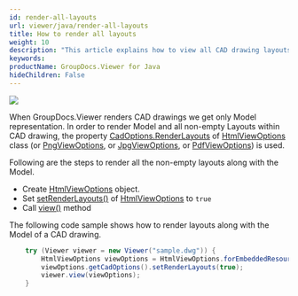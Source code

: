 ```yaml
---
id: render-all-layouts
url: viewer/java/render-all-layouts
title: How to render all layouts
weight: 10
description: "This article explains how to view all CAD drawing layouts with GroupDocs.Viewer within your Java applications."
keywords: 
productName: GroupDocs.Viewer for Java
hideChildren: False
---
```

![](/viewer/java/images/render-all-layouts.jpg)

When GroupDocs.Viewer renders CAD drawings we get only Model representation. In order to render Model and all non-empty Layouts within CAD drawing, the property [CadOptions.RenderLayouts](https://apireference.groupdocs.com/viewer/java/com.groupdocs.viewer.options/CadOptions#setRenderLayouts(boolean)) of [HtmlViewOptions](https://apireference.groupdocs.com/viewer/java/com.groupdocs.viewer.options/HtmlViewOptions) class (or [PngViewOptions](https://apireference.groupdocs.com/viewer/java/com.groupdocs.viewer.options/PngViewOptions), or [JpgViewOptions](https://apireference.groupdocs.com/viewer/java/com.groupdocs.viewer.options/JpgViewOptions), or [PdfViewOptions](https://apireference.groupdocs.com/viewer/java/com.groupdocs.viewer.options/PdfViewOptions)) is used.

Following are the steps to render all the non-empty layouts along with the Model.

* Create [HtmlViewOptions](https://apireference.groupdocs.com/viewer/java/com.groupdocs.viewer.options/HtmlViewOptions) object.
* Set [setRenderLayouts()](https://apireference.groupdocs.com/viewer/java/com.groupdocs.viewer.options/CadOptions#setRenderLayouts(boolean)) of [HtmlViewOptions](https://apireference.groupdocs.com/viewer/java/com.groupdocs.viewer.options/HtmlViewOptions) to `true`
* Call [view()](https://apireference.groupdocs.com/viewer/java/com.groupdocs.viewer/Viewer#view(com.groupdocs.viewer.options.ViewOptions)) method

The following code sample shows how to render layouts along with the Model of a CAD drawing.

```java
    try (Viewer viewer = new Viewer("sample.dwg")) {
        HtmlViewOptions viewOptions = HtmlViewOptions.forEmbeddedResources();
        viewOptions.getCadOptions().setRenderLayouts(true);
        viewer.view(viewOptions);
    }
```
